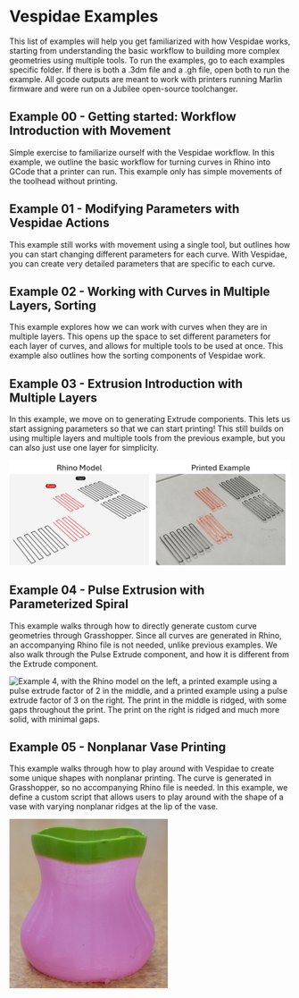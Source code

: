 # Vespidae Examples 

This list of examples will help you get familiarized with how Vespidae works, starting from understanding the basic workflow to building more complex geometries using multiple tools. To run the examples, go to each examples specific folder. If there is both a .3dm file and a .gh file, open both to run the example. All gcode outputs are meant to work with printers running Marlin firmware and were run on a Jubilee open-source toolchanger. 

## Example 00 - Getting started: Workflow Introduction with Movement

Simple exercise to familiarize ourself with the Vespidae workflow. In this example, we outline the basic workflow for turning curves in Rhino into GCode that a printer can run. This example only has simple movements of the toolhead without printing. 

## Example 01 - Modifying Parameters with Vespidae Actions

This example still works with movement using a single tool, but outlines how you can start changing different parameters for each curve. With Vespidae, you can create very detailed parameters that are specific to each curve. 

## Example 02 - Working with Curves in Multiple Layers, Sorting

This example explores how we can work with curves when they are in multiple layers. This opens up the space to set different parameters for each layer of curves, and allows for multiple tools to be used at once. This example also outlines how the sorting components of Vespidae work. 

## Example 03 - Extrusion Introduction with Multiple Layers

In this example, we move on to generating Extrude components. This lets us start assigning parameters so that we can start printing!
This still builds on using multiple layers and multiple tools from the previous example, but you can also just use one layer for simplicity.

![Example 3, with the Rhino model on the left and the printed example on the right](img/Example03.png?raw=true)

## Example 04 - Pulse Extrusion with Parameterized Spiral

This example walks through how to directly generate custom curve geometries through Grasshopper. Since all curves are generated in Rhino, an accompanying Rhino file is not needed, unlike previous examples. We also walk through the Pulse Extrude component, and how it is different from the Extrude component.

![Example 4, with the Rhino model on the left, a printed example using a pulse extrude factor of 2 in the middle, and a printed example using a pulse extrude factor of 3 on the right. The print in the middle is ridged, with some gaps throughout the print. The print on the right is ridged and much more solid, with minimal gaps. ](img/Example04.png?raw=true)

## Example 05 - Nonplanar Vase Printing

This example walks through how to play around with Vespidae to create some unique shapes with nonplanar printing. The curve is generated in Grasshopper, so no accompanying Rhino file is needed. In this example, we define a custom script that allows users to play around with the shape of a vase with varying nonplanar ridges at the lip of the vase. 

![Example 5, a vase with nonplanar ridges at the lip printed using Vespidae.](img/Example05.png?raw=true)